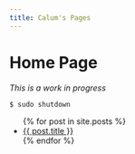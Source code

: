 ```yaml
---
title: Calum's Pages
---
```


# Home Page

_This is a work in progress_

```shell
$ sudo shutdown
```
<ul>
  {% for post in site.posts %}
    <li>
      <a href="{{ post.url }}">{{ post.title }}</a>
    </li>
  {% endfor %}
</ul>
